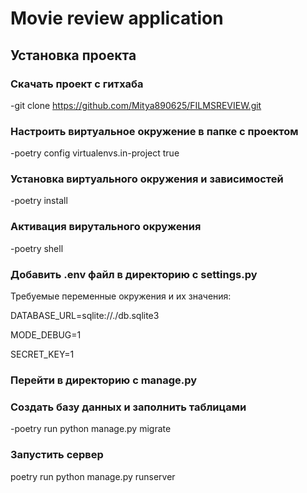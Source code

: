 # **Movie review application**



## Установка проекта


### Скачать проект с гитхаба
-git clone <https://github.com/Mitya890625/FILMSREVIEW.git>

### Настроить виртуальное окружение в папке с проектом
-poetry config virtualenvs.in-project true

### Установка виртуального окружения и зависимостей

-poetry install


### Активация вирутального окружения

-poetry shell

### Добавить .env файл в директорию с settings.py 

Требуемые переменные окружения и их значения:

DATABASE_URL=sqlite://./db.sqlite3

MODE_DEBUG=1

SECRET_KEY=1

### Перейти в директорию с manage.py

### Создать базу данных и заполнить таблицами

-poetry run python manage.py migrate

### Запустить сервер

poetry run python manage.py runserver
